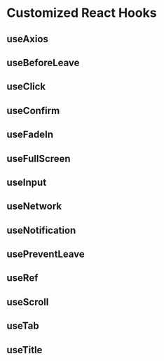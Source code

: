 # Customized React Hooks

## useAxios
## useBeforeLeave
## useClick
## useConfirm
## useFadeIn
## useFullScreen
## useInput
## useNetwork
## useNotification
## usePreventLeave
## useRef
## useScroll
## useTab
## useTitle
